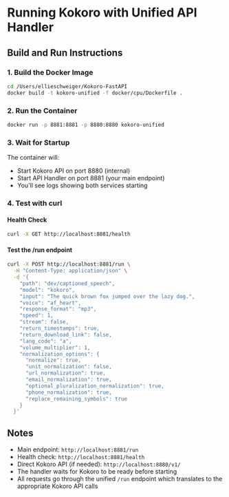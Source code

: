 # Running Kokoro with Unified API Handler

## Build and Run Instructions

### 1. Build the Docker Image
```bash
cd /Users/ellieschweiger/Kokoro-FastAPI
docker build -t kokoro-unified -f docker/cpu/Dockerfile .
```

### 2. Run the Container
```bash
docker run -p 8881:8881 -p 8880:8880 kokoro-unified
```

### 3. Wait for Startup
The container will:
- Start Kokoro API on port 8880 (internal)
- Start API Handler on port 8881 (your main endpoint)
- You'll see logs showing both services starting

### 4. Test with curl

#### Health Check
```bash
curl -X GET http://localhost:8881/health
```

#### Test the /run endpoint
```bash
curl -X POST http://localhost:8881/run \
  -H "Content-Type: application/json" \
  -d '{
    "path": "dev/captioned_speech",
    "model": "kokoro",
    "input": "The quick brown fox jumped over the lazy dog.",
    "voice": "af_heart",
    "response_format": "mp3",
    "speed": 1,
    "stream": false,
    "return_timestamps": true,
    "return_download_link": false,
    "lang_code": "a",
    "volume_multiplier": 1,
    "normalization_options": {
      "normalize": true,
      "unit_normalization": false,
      "url_normalization": true,
      "email_normalization": true,
      "optional_pluralization_normalization": true,
      "phone_normalization": true,
      "replace_remaining_symbols": true
    }
  }'
```

## Notes
- Main endpoint: `http://localhost:8881/run`
- Health check: `http://localhost:8881/health`
- Direct Kokoro API (if needed): `http://localhost:8880/v1/`
- The handler waits for Kokoro to be ready before starting
- All requests go through the unified `/run` endpoint which translates to the appropriate Kokoro API calls